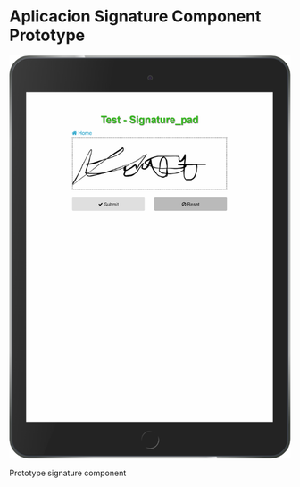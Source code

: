 # Aplicacion Signature Component Prototype
<p align="center">
	<p align="center">
  		<img style="max-with:50%" src="https://github.com/lfernandortiz/SingComponent/blob/master/WebContent/assets/SignatureComponent.png">	
	</p>
</p>

Prototype signature component

